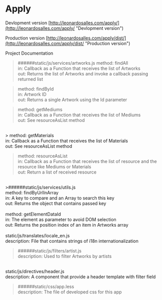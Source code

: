 Apply
=====

Devlopment version
[http://leonardosalles.com/apply/](http://leonardosalles.com/apply/ "Devlopment version")

Production version
[http://leonardosalles.com/apply/dist/](http://leonardosalles.com/apply/dist/ "Production version")


Project Documentation


>######static/js/services/artworks.js
  method: findAll<br />
  in: Callback as a Function that receives the list of Artworks<br />
  out: Returns the list of Artworks and invoke a callback passing returned list<br />
  
>  method: findById <br />
  in: Artwork ID <br />
  out: Returns a single Artwork using  the Id parameter<br />
  
>  method: getMediums<br />
  in: Callback as a Function that receives the list of Mediums<br />
  out: See resourceAsList method<br />
  <br />
>  method: getMaterials<br />
  in: Callback as a Function that receives the list of Materials<br />
  out: See resourceAsList method<br />

>  method: resourceAsList<br />
  in: Callback as a Function that receives the list of resource and the resource like Mediums or Materials<br />
  out: Return a list of received resource<br />
  <br />
>######static/js/services/utils.js<br />
  method: findByUrlInArray<br />
  in: A key to compare and an Array to search this key<br />
  out: Returns the object that contains passed key<br />
  <br />
  method: getElementDataId<br />
  in: The element as parameter to avoid DOM selection<br />
  out: Returns the position index of an item in Artworks array<br />
<br />
static/js/translates/locale_en.js<br />
  description: File that contains strings of i18n internationalization<br />
  
>######static/js/filters/artist.js<br />
  description: Used to filter Artworks by artists<br />
  <br />
static/js/directives/header.js<br />
  description: A component that provide a header template with filter field<br />
  
>######static/css/app.less<br />
  description: The file of developed css for this app<br />
  

